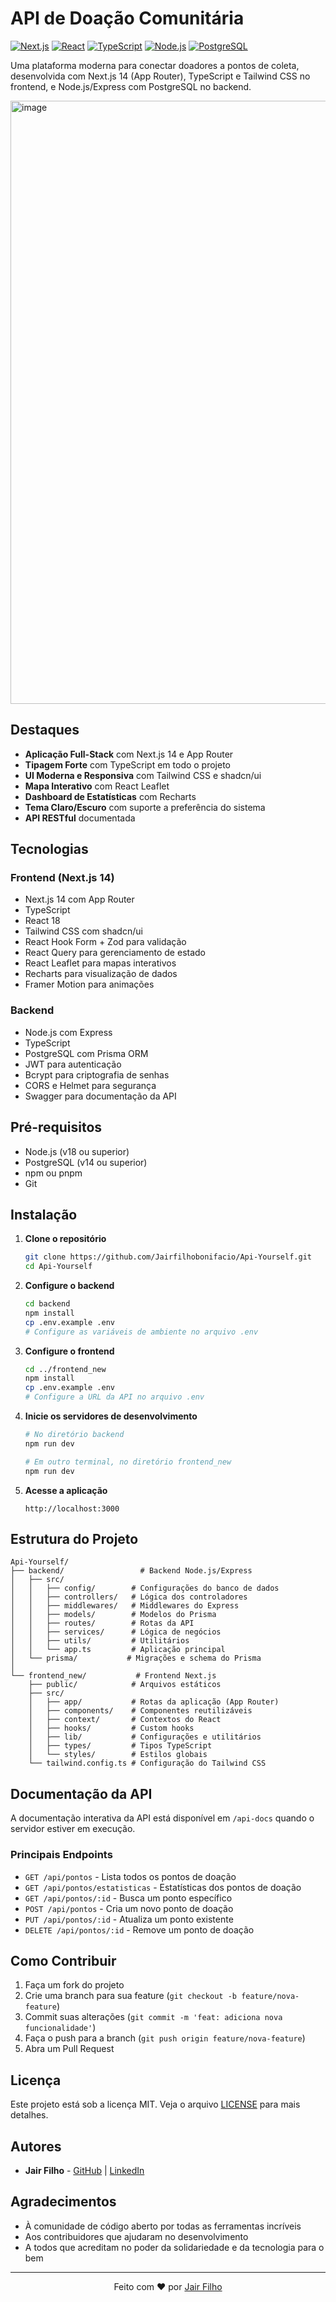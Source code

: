 # API de Doação Comunitária

[![Next.js](https://img.shields.io/badge/Next.js-000000?style=for-the-badge&logo=next.js&logoColor=white)](https://nextjs.org/)
[![React](https://img.shields.io/badge/React-20232A?style=for-the-badge&logo=react&logoColor=61DAFB)](https://reactjs.org/)
[![TypeScript](https://img.shields.io/badge/TypeScript-007ACC?style=for-the-badge&logo=typescript&logoColor=white)](https://www.typescriptlang.org/)
[![Node.js](https://img.shields.io/badge/Node.js-43853D?style=for-the-badge&logo=node.js&logoColor=white)](https://nodejs.org/)
[![PostgreSQL](https://img.shields.io/badge/PostgreSQL-316192?style=for-the-badge&logo=postgresql&logoColor=white)](https://www.postgresql.org/)

Uma plataforma moderna para conectar doadores a pontos de coleta, desenvolvida com Next.js 14 (App Router), TypeScript e Tailwind CSS no frontend, e Node.js/Express com PostgreSQL no backend.

<img width="1670" height="965" alt="image" src="https://github.com/user-attachments/assets/894ca15f-29fe-4323-b2de-6c51ecca5787" />


## Destaques

- **Aplicação Full-Stack** com Next.js 14 e App Router
- **Tipagem Forte** com TypeScript em todo o projeto
- **UI Moderna e Responsiva** com Tailwind CSS e shadcn/ui
- **Mapa Interativo** com React Leaflet
- **Dashboard de Estatísticas** com Recharts
- **Tema Claro/Escuro** com suporte a preferência do sistema
- **API RESTful** documentada

## Tecnologias

### Frontend (Next.js 14)
- Next.js 14 com App Router
- TypeScript
- React 18
- Tailwind CSS com shadcn/ui
- React Hook Form + Zod para validação
- React Query para gerenciamento de estado
- React Leaflet para mapas interativos
- Recharts para visualização de dados
- Framer Motion para animações

### Backend
- Node.js com Express
- TypeScript
- PostgreSQL com Prisma ORM
- JWT para autenticação
- Bcrypt para criptografia de senhas
- CORS e Helmet para segurança
- Swagger para documentação da API

## Pré-requisitos

- Node.js (v18 ou superior)
- PostgreSQL (v14 ou superior)
- npm ou pnpm
- Git

## Instalação

1. **Clone o repositório**
   ```bash
   git clone https://github.com/Jairfilhobonifacio/Api-Yourself.git
   cd Api-Yourself
   ```

2. **Configure o backend**
   ```bash
   cd backend
   npm install
   cp .env.example .env
   # Configure as variáveis de ambiente no arquivo .env
   ```

3. **Configure o frontend**
   ```bash
   cd ../frontend_new
   npm install
   cp .env.example .env
   # Configure a URL da API no arquivo .env
   ```

4. **Inicie os servidores de desenvolvimento**
   ```bash
   # No diretório backend
   npm run dev
   
   # Em outro terminal, no diretório frontend_new
   npm run dev
   ```

5. **Acesse a aplicação**
   ```
   http://localhost:3000
   ```

## Estrutura do Projeto

```
Api-Yourself/
├── backend/                 # Backend Node.js/Express
│   ├── src/
│   │   ├── config/        # Configurações do banco de dados
│   │   ├── controllers/   # Lógica dos controladores
│   │   ├── middlewares/   # Middlewares do Express
│   │   ├── models/        # Modelos do Prisma
│   │   ├── routes/        # Rotas da API
│   │   ├── services/      # Lógica de negócios
│   │   ├── utils/         # Utilitários
│   │   └── app.ts         # Aplicação principal
│   └── prisma/           # Migrações e schema do Prisma
│
└── frontend_new/           # Frontend Next.js
    ├── public/            # Arquivos estáticos
    ├── src/
    │   ├── app/           # Rotas da aplicação (App Router)
    │   ├── components/    # Componentes reutilizáveis
    │   ├── context/       # Contextos do React
    │   ├── hooks/         # Custom hooks
    │   ├── lib/           # Configurações e utilitários
    │   ├── types/         # Tipos TypeScript
    │   └── styles/        # Estilos globais
    └── tailwind.config.ts # Configuração do Tailwind CSS
```

## Documentação da API

A documentação interativa da API está disponível em `/api-docs` quando o servidor estiver em execução.

### Principais Endpoints

- `GET /api/pontos` - Lista todos os pontos de doação
- `GET /api/pontos/estatisticas` - Estatísticas dos pontos de doação
- `GET /api/pontos/:id` - Busca um ponto específico
- `POST /api/pontos` - Cria um novo ponto de doação
- `PUT /api/pontos/:id` - Atualiza um ponto existente
- `DELETE /api/pontos/:id` - Remove um ponto de doação

## Como Contribuir

1. Faça um fork do projeto
2. Crie uma branch para sua feature (`git checkout -b feature/nova-feature`)
3. Commit suas alterações (`git commit -m 'feat: adiciona nova funcionalidade'`)
4. Faça o push para a branch (`git push origin feature/nova-feature`)
5. Abra um Pull Request

## Licença

Este projeto está sob a licença MIT. Veja o arquivo [LICENSE](LICENSE) para mais detalhes.

## Autores

- **Jair Filho** - [GitHub](https://github.com/Jairfilhobonifacio) | [LinkedIn](#)

## Agradecimentos

- À comunidade de código aberto por todas as ferramentas incríveis
- Aos contribuidores que ajudaram no desenvolvimento
- A todos que acreditam no poder da solidariedade e da tecnologia para o bem

---

<div align="center">
  Feito com ❤️ por <a href="https://github.com/Jairfilhobonifacio">Jair Filho</a>
</div>
